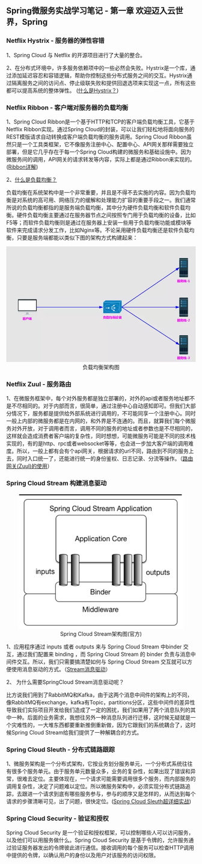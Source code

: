 ## Spring微服务实战学习笔记 - 第一章 欢迎迈入云世界，Spring
### Netflix Hystrix - 服务器的弹性容错
1、Spring Cloud 与 Netflix 的开源项目进行了大量的整合。

2、在分布式环境中，许多服务依赖项中的一些必然会失败。Hystrix是一个库，通过添加延迟容忍和容错逻辑，帮助你控制这些分布式服务之间的交互。Hystrix通过隔离服务之间的访问点、停止级联失败和提供回退选项来实现这一点，所有这些都可以提高系统的整体弹性。
([什么是Hystrix？](https://www.cnblogs.com/cjsblog/p/9391819.html))

### Netflix Ribbon - 客户端对服务器的负载均衡
1、Spring Cloud Ribbon是一个基于HTTP和TCP的客户端负载均衡工具，它基于Netflix Ribbon实现。通过Spring Cloud的封装，可以让我们轻松地将面向服务的REST模版请求自动转换成客户端负载均衡的服务调用。Spring Cloud Ribbon虽然只是一个工具类框架，它不像服务注册中心、配置中心、API网关那样需要独立部署，但是它几乎存在于每一个Spring Cloud构建的微服务和基础设施中。因为微服务间的调用，API网关的请求转发等内容，实际上都是通过Ribbon来实现的。([Ribbon详解](https://www.jianshu.com/p/1bd66db5dc46))

2、[什么是负载均衡？](https://www.jianshu.com/p/1bd66db5dc46)

负载均衡在系统架构中是一个非常重要，并且是不得不去实施的内容。因为负载均衡是对系统的高可用、网络压力的缓解和处理能力扩容的重要手段之一。我们通常所说的负载均衡都指的是服务端负载均衡，其中分为硬件负载均衡和软件负载均衡。硬件负载均衡主要通过在服务器节点之间按照专门用于负载均衡的设备，比如F5等；而软件负载均衡则是通过在服务器上安装一些用于负载均衡功能或模块等软件来完成请求分发工作，比如Nginx等。不论采用硬件负载均衡还是软件负载均衡，只要是服务端都能以类似下图的架构方式构建起来：

<p align="center">
    <img src="imgs/fzjh.png" style="text-align: center;"/>
    <br/>
    <span>负载均衡架构图</span>
</p>

### Netflix Zuul - 服务路由
1、在微服务框架中，每个对外服务都是独立部署的，对外的api或者服务地址都不是不尽相同的。对于内部而言，很简单，通过注册中心自动感知即可。但我们大部分情况下，服务都是提供给外部系统进行调用的，不可能同享一个注册中心。同时一般上内部的微服务都是在内网的，和外界是不连通的。而且，就算我们每个微服务对外开放，对于调用者而言，调用不同的服务的地址或者参数也是不尽相同的，这样就会造成消费者客户端的复杂性，同时想想，可能微服务可能是不同的技术栈实现的，有的是http、rpc或者websocket等等，也会进一步加大客户端的调用难度。所以，一般上都有会有个api网关，根据请求的url不同，路由到不同的服务上去，同时入口统一了，还能进行统一的身份鉴权、日志记录、分流等操作。（[路由网关(Zuul)的使用](https://blog.lqdev.cn/2018/10/14/SpringCloud/chapter-nine)）

### Spring Cloud Stream 构建消息驱动
<p align="center">
    <img src="imgs/xxzjj.png" style="text-align: center;"/>
    <br/>
    <span>Spring Cloud Stream架构图(官方)</span>
</p>

1、应用程序通过 inputs 或者 outputs 来与 Spring Cloud Stream 中binder 交互，通过我们配置来 binding ，而 Spring Cloud Stream 的 binder 负责与消息中间件交互。所以，我们只需要搞清楚如何与 Spring Cloud Stream 交互就可以方便使用消息驱动的方式。（[Stream消息驱动](https://www.cnblogs.com/huangjuncong/p/9102843.html)）

2、 为什么需要SpringCloud Stream消息驱动呢？

比方说我们用到了RabbitMQ和Kafka，由于这两个消息中间件的架构上的不同，像RabbitMQ有exchange，kafka有Topic，partitions分区，这些中间件的差异性导致我们实际项目开发给我们造成了一定的困扰，我们如果用了两个消息队列的其中一种。后面的业务需求，我想往另外一种消息队列进行迁移，这时候无疑就是一个灾难性的，一大堆东西都要重新推倒重新做，因为它跟我们的系统耦合了，这时候Spring Cloud Stream给我们提供了一种解耦合的方式。

### Spring Cloud Sleuth - 分布式链路跟踪
1、微服务架构是一个分布式架构，它按业务划分服务单元，一个分布式系统往往有很多个服务单元。由于服务单元数量众多，业务的复杂性，如果出现了错误和异常，很难去定位。主要体现在，一个请求可能需要调用很多个服务，而内部服务的调用复杂性，决定了问题难以定位。所以微服务架构中，必须实现分布式链路追踪，去跟进一个请求到底有哪些服务参与，参与的顺序又是怎样的，从而达到每个请求的步骤清晰可见，出了问题，很快定位。([Spring Cloud Sleuth超详细实战](https://www.cnblogs.com/xingzc/p/9413860.html))

### Spring Cloud Security - 验证和授权
Spring Cloud Security 是一个验证和授权框架，可以控制哪些人可以访问服务，以及他们可以用服务做什么。Spring Cloud Security 是基于令牌的，允许服务通过验证服务器发出的令牌彼此进行通信。接收调用的每个服务可以检查HTTP调用中提供的令牌，以确认用户的身份以及用户对该服务的访问权限。

